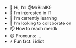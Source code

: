 - 👋 Hi, I’m @MrBilalKG
- 👀 I’m interested in IT
- 🌱 I’m currently learning 
- 💞️ I’m looking to collaborate on 
- 📫 How to reach me idk
- 😄 Pronouns: ...
- ⚡ Fun fact: i idiot

<!---
MrBilalKG/MrBilalKG is a ✨ special ✨ repository because its `README.md` (this file) appears on your GitHub profile.
You can click the Preview link to take a look at your changes.
--->

